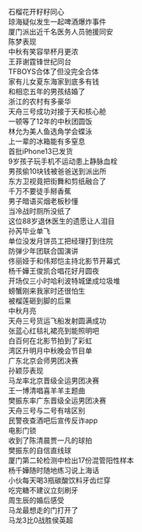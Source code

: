 石榴花开籽籽同心  
琼海疑似发生一起啤酒爆炸事件  
厦门派出近千名医务人员驰援同安  
陈梦表现  
中秋有笑容举杯月更浓  
王菲谢霆锋世纪同台  
TFBOYS合体了但没完全合体  
家有儿女夏东海家到底多有钱  
和相恋五年的男孩结婚了  
浙江的农村有多豪华  
天舟三号成功对接于天和核心舱  
一顿等了12年的中秋团圆饭  
林允为美人鱼选角学会蝶泳  
上一辈的冰箱能有多窒息  
首批iPhone13已发货  
9岁孩子玩手机不运动患上静脉血栓  
男孩偷10块钱被爸爸送到派出所  
东方卫视竟把街舞和剪纸融合了  
千万不要徒手掰香蕉  
男子暗语买烟老板秒懂  
当冷战时厕所没纸了  
这位88岁退休医生的遗愿让人泪目  
孙芮毕业单飞  
单位没发月饼员工把经理打到住院  
防弹少年团联合国演讲  
佟丽娅于和伟郑恺主持北影节开幕式  
杨千嬅王俊凯合唱花好月圆夜  
开场仅三小时哈利波特城堡成垃圾堆  
螃蟹刚来我家时还很怕生  
被榴莲砸到脚的后果  
中秋月亮  
天舟三号货运飞船发射圆满成功  
张蓝心红毯礼裙亮到能照明吧  
白百何在北影节拍到了彩虹  
湾区升明月中秋晚会节目单  
广东北京会师男团决赛  
孙颖莎表现  
马龙率北京晋级全运男团决赛  
王一博清唱喜羊羊主题曲  
樊振东率广东晋级全运男团决赛  
天舟三号与二号有啥区别  
民警夜查酒吧后宣传反诈app  
电影门锁  
收到了陈清晨贾一凡的球拍  
樊振东的自信直线球  
厦门第二轮检测中检出17份混管阳性样本  
杨千嬅随时随地练习说上海话  
小伙每天喝3瓶碳酸饮料牙齿烂穿  
吃完糖不建议立刻刷牙  
周生辰的婚后感受  
马龙最想走的门打开了  
马龙3比0战胜侯英超  
